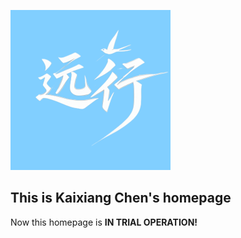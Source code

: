 [![Excusion_ConsHein](./images/homepage/homekey/excursion-conshein.png "Excusion_ConsHein")](https://excursion-conshein.github.io/)

## This is Kaixiang Chen's homepage

Now this homepage is **IN TRIAL OPERATION!**
